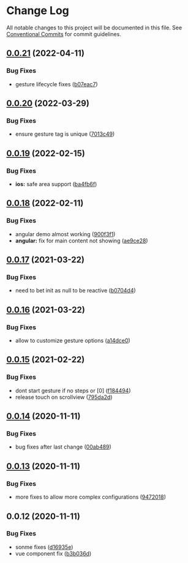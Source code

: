 # Change Log

All notable changes to this project will be documented in this file.
See [Conventional Commits](https://conventionalcommits.org) for commit guidelines.

## [0.0.21](https://github.com/nativescript-community/ui-persistent-bottomsheet/compare/v0.0.20...v0.0.21) (2022-04-11)


### Bug Fixes

* gesture lifecycle fixes ([b07eac7](https://github.com/nativescript-community/ui-persistent-bottomsheet/commit/b07eac70ca8cb10d4716a8be04de7236b84bf75e))





## [0.0.20](https://github.com/nativescript-community/ui-persistent-bottomsheet/compare/v0.0.19...v0.0.20) (2022-03-29)


### Bug Fixes

* ensure gesture tag is unique ([7013c49](https://github.com/nativescript-community/ui-persistent-bottomsheet/commit/7013c4974052b94c61ccbff6b26cd6018b9b4497))





## [0.0.19](https://github.com/nativescript-community/ui-persistent-bottomsheet/compare/v0.0.18...v0.0.19) (2022-02-15)


### Bug Fixes

* **ios:** safe area support ([ba4fb6f](https://github.com/nativescript-community/ui-persistent-bottomsheet/commit/ba4fb6fad187747489ed106d1b5f59574f432909))





## [0.0.18](https://github.com/nativescript-community/ui-persistent-bottomsheet/compare/v0.0.17...v0.0.18) (2022-02-11)


### Bug Fixes

* angular demo almost working ([900f3f1](https://github.com/nativescript-community/ui-persistent-bottomsheet/commit/900f3f1bfda5093d75e2a57e23a53c132e1c7077))
* **angular:** fix for main content not showing ([ae9ce28](https://github.com/nativescript-community/ui-persistent-bottomsheet/commit/ae9ce28646e8b77865384146449c9c5d4d43f77e))





## [0.0.17](https://github.com/nativescript-community/ui-persistent-bottomsheet/compare/v0.0.16...v0.0.17) (2021-03-22)


### Bug Fixes

* need to bet init as null to be reactive ([b0704d4](https://github.com/nativescript-community/ui-persistent-bottomsheet/commit/b0704d495d934ede1ed3fa1b5960e6502210f0d4))





## [0.0.16](https://github.com/nativescript-community/ui-persistent-bottomsheet/compare/v0.0.15...v0.0.16) (2021-03-22)


### Bug Fixes

* allow to customize gesture options ([a14dce0](https://github.com/nativescript-community/ui-persistent-bottomsheet/commit/a14dce09eea3993c6d4c98e7a891e9a9748c65ad))





## [0.0.15](https://github.com/nativescript-community/ui-persistent-bottomsheet/compare/v0.0.14...v0.0.15) (2021-02-22)


### Bug Fixes

* dont start gesture if no steps or [0] ([f184494](https://github.com/nativescript-community/ui-persistent-bottomsheet/commit/f184494321da98b7474720be55c0bf2faf94b080))
* release touch on scrollview ([795da2d](https://github.com/nativescript-community/ui-persistent-bottomsheet/commit/795da2d0f9d8159737f497bf1dc1029b022c852f))





## [0.0.14](https://github.com/nativescript-community/ui-persistent-bottomsheet/compare/v0.0.13...v0.0.14) (2020-11-11)


### Bug Fixes

* bug fixes after last change ([00ab489](https://github.com/nativescript-community/ui-persistent-bottomsheet/commit/00ab4898086da03c9e2862688478d866b3cba7d8))





## [0.0.13](https://github.com/nativescript-community/ui-persistent-bottomsheet/compare/v0.0.12...v0.0.13) (2020-11-11)


### Bug Fixes

* more fixes to allow more complex configurations ([9472018](https://github.com/nativescript-community/ui-persistent-bottomsheet/commit/9472018dfc635bf028f58437b724bccbb3057595))





## 0.0.12 (2020-11-11)


### Bug Fixes

* sonme fixes ([d16935e](https://github.com/nativescript-community/ui-persistent-bottomsheet/commit/d16935e870681f01956963d59c1fed6e58fe4b06))
* vue component fix ([b3b036d](https://github.com/nativescript-community/ui-persistent-bottomsheet/commit/b3b036df51778b9da8992450f84c1186e3e7d18a))
